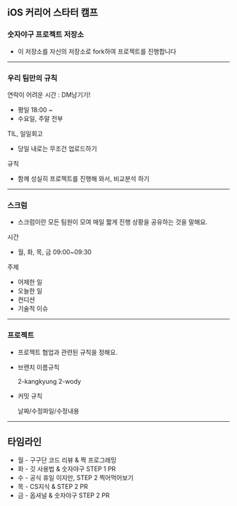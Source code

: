 ## iOS 커리어 스타터 캠프

### 숫자야구 프로젝트 저장소

- 이 저장소를 자신의 저장소로 fork하여 프로젝트를 진행합니다

___

### 우리 팀만의 규칙

연락이 어려운 시간 : DM남기기!

- 평일 18:00 ~
- 수요일, 주말 전부

TIL, 일일회고

- 당일 내로는 무조건 업로드하기

규칙

- 함께 성실히 프로젝트를 진행해 와서, 비교분석 하기

___

### 스크럼

- 스크럼이란 모든 팀원이 모여 매일 짧게 진행 상황을 공유하는 것을 말해요.

시간

- 월, 화, 목, 금 09:00~09:30

주제

- 어제한 일
- 오늘한 일
- 컨디션
- 기술적 이슈

___

### 프로젝트

- 프로젝트 협업과 관련된 규칙을 정해요.
- 브랜치 이름규칙

    2-kangkyung
    2-wody

- 커밋 규칙

    날짜/수정파일/수정내용

___


## 타임라인

- 월 - 구구단 코드 리뷰 & 짝 프로그래밍
- 화 - 깃 사용법 & 숫자야구 STEP 1 PR
- 수 - 공식 휴일 이지만, STEP 2 찍어먹어보기
- 목 - CS지식 & STEP 2 PR
- 금 - 옵셔널 & 숫자야구 STEP 2 PR